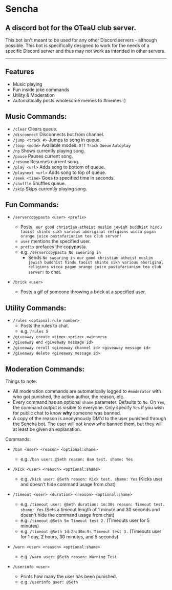 # Sencha

## A discord bot for the OTeaU club server. 

This bot isn't meant to be used for any other Discord servers - although possible. This bot is specifically designed to work for the needs of a specific Discord server and thus may not work as intended in other servers. 

---

## Features
- Music playing
- Fun inside joke commands
- Utility & Moderation 
- Automatically posts wholesome memes to #memes :)

## Music Commands:
- `/clear` Clears queue.
- `/disconnect` Disconnects bot from channel.
- `/jump <track #>` Jumps to song in queue.
- `/loop <mode>` Available modes: `Off` `Track` `Queue` `Autoplay`
- `/np` Shows currently playing song.
- `/pause` Pauses current song.
- `/resume` Resumes current song.
- `/play <url>` Adds song to bottom of queue.
- `/playnext <url>` Adds song to top of queue.
- `/seek <time>` Goes to specified time in seconds.
- `/shuffle` Shuffles queue.
- `/skip` Skips currently playing song.

## Fun Commands:
- `/servercopypasta <user> <prefix>`
  - Posts ` our good christian atheist muslim jewish buddhist hindu taoist shinto sikh various aboriginal religions wicca pagan orange juice pastafarianism tea club server!`
  - `user` mentions the specified user.
  - `prefix` prefaces the copypasta.
  - e.g. `/servercopypasta No swearing in`
    - Sends `No swearing in our good christian atheist muslim jewish buddhist hindu taoist shinto sikh various aboriginal religions wicca pagan orange juice pastafarianism tea club server!` to chat.

- `/brick <user>`
  - Posts a gif of someone throwing a brick at a specified user.

## Utility Commands:
- `/rules <optional:rule number>`
  - Posts the rules to chat.
  - e.g. `/rules 5`
- `/giveaway create <time> <prize> <winners>`
- `/giveaway end <giveaway message id>`
- `/giveaway reroll <giveaway channel id> <giveaway message id>`
- `/giveaway delete <giveaway message id>`


## Moderation Commands:
Things to note:
- All moderation commands are automatically logged to `#moderator` with who got punished, the action author, the reason, etc.
- Every command has an optional `shame` parameter. Defaults to `No`. On `Yes`, the command output is visible to everyone. Only specify `Yes` if you wish for public chat to know **why** someone was banned.
- A copy of the reason is anonymously DM'd to the user punished through the Sencha bot. The user will not know who banned them, but they will at least be given an explanation. 

Commands:
- `/ban <user> <reason> <optional:shame>`
  - e.g. `/ban user: @Seth reason: Ban test. shame: Yes`

- `/kick <user> <reason> <optional:shame>`
  - e.g. `/kick user: @Seth reason: Kick test. shame: Yes` (Kicks user and doesn't hide command usage from chat)

- `/timeout <user> <duration> <reason> <optional:shame>`
  - e.g. `/timeout user: @Seth duration: 1m:30s reason: Timeout test. shame: Yes` (Sets a timeout length of 1 minute and 30 seconds and doesn't hide the command usage from chat)
  - e.g. `/timeout @Seth 5m Timeout test 2.` (Timeouts user for 5 minutes)
  - e.g. `/timeout @Seth 1d:2h:30m:5s Timeout test 3.` (Timeouts user for 1 day, 2 hours, 30 minutes, and 5 seconds)

- `/warn <user> <reason> <optional:shame>`
  - e.g. `/warn user: @Seth reason: Warning Test`

- `/userinfo <user>`
  - Prints how many the user has been punished.
  - e.g. `/userinfo user: @Seth`